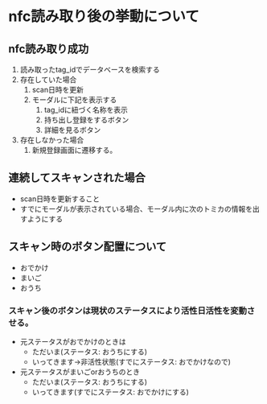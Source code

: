 # nfc読み取り後の挙動について


## nfc読み取り成功
1. 読み取ったtag_idでデータベースを検索する
2. 存在していた場合
   1. scan日時を更新
   2. モーダルに下記を表示する
      1. tag_idに紐づく名称を表示
      2. 持ち出し登録をするボタン
      3. 詳細を見るボタン
3. 存在しなかった場合
   1. 新規登録画面に遷移する。

## 連続してスキャンされた場合
- scan日時を更新すること
- すでにモーダルが表示されている場合、モーダル内に次のトミカの情報を出すようにする


## スキャン時のボタン配置について
- おでかけ
- まいご
- おうち

### スキャン後のボタンは現状のステータスにより活性日活性を変動させる。
- 元ステータスがおでかけのときは
  - ただいま(ステータス: おうちにする)
  - いってきます→非活性状態(すでにステータス: おでかけなので)
- 元ステータスがまいごorおうちのとき
  - ただいま(ステータス: おうちにする)
  - いってきます(すでにステータス: おでかけにする)